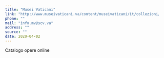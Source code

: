 ```yaml
---
title: "Musei Vaticani"
link: "http://www.museivaticani.va/content/museivaticani/it/collezioni/catalogo-online.html"
phone: ""
mail: "info.mv@scv.va"
address: ""
source: ""
date: 2020-04-02
---
```


Catalogo opere online
